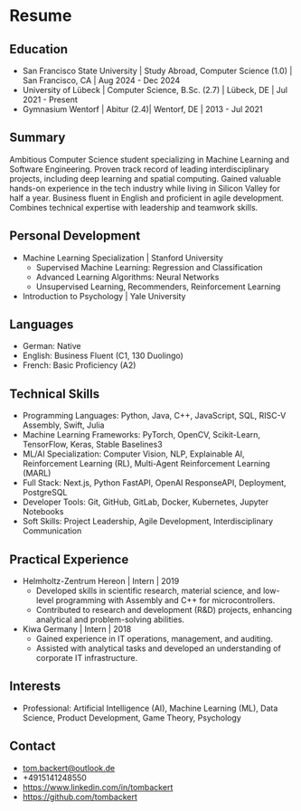 # Resume

## Education

- San Francisco State University | Study Abroad, Computer Science (1.0) | San Francisco, CA | Aug 2024 - Dec 2024
- University of Lübeck | Computer Science, B.Sc. (2.7) | Lübeck, DE | Jul 2021 - Present
- Gymnasium Wentorf | Abitur (2.4)| Wentorf, DE | 2013 - Jul 2021

## Summary

Ambitious Computer Science student specializing in Machine Learning and Software Engineering. Proven track record of leading interdisciplinary projects, including deep learning and spatial computing. Gained valuable hands-on experience in the tech industry while living in Silicon Valley for half a year. Business fluent in English and proficient in agile development. Combines technical expertise with leadership and teamwork skills.

## Personal Development

- Machine Learning Specialization | Stanford University
  - Supervised Machine Learning: Regression and Classification
  - Advanced Learning Algorithms: Neural Networks
  - Unsupervised Learning, Recommenders, Reinforcement Learning
- Introduction to Psychology | Yale University

## Languages

- German: Native
- English: Business Fluent (C1, 130 Duolingo)
- French: Basic Proficiency (A2)

## Technical Skills

- Programming Languages: Python, Java, C++, JavaScript, SQL, RISC-V Assembly, Swift, Julia
- Machine Learning Frameworks: PyTorch, OpenCV, Scikit-Learn, TensorFlow, Keras, Stable Baselines3
- ML/AI Specialization: Computer Vision, NLP, Explainable AI, Reinforcement Learning (RL), Multi-Agent Reinforcement Learning (MARL)
- Full Stack: Next.js, Python FastAPI, OpenAI ResponseAPI, Deployment, PostgreSQL
- Developer Tools: Git, GitHub, GitLab, Docker, Kubernetes, Jupyter Notebooks
- Soft Skills: Project Leadership, Agile Development, Interdisciplinary Communication

## Practical Experience

- Helmholtz-Zentrum Hereon | Intern | 2019
  - Developed skills in scientific research, material science, and low-level programming with Assembly and C++ for microcontrollers.
  - Contributed to research and development (R&D) projects, enhancing analytical and problem-solving abilities.
- Kiwa Germany | Intern | 2018
  - Gained experience in IT operations, management, and auditing.
  - Assisted with analytical tasks and developed an understanding of corporate IT infrastructure.

## Interests

- Professional: Artificial Intelligence (AI), Machine Learning (ML), Data Science, Product Development, Game Theory, Psychology

## Contact

- tom.backert@outlook.de
- +4915141248550
- https://www.linkedin.com/in/tombackert
- https://github.com/tombackert
